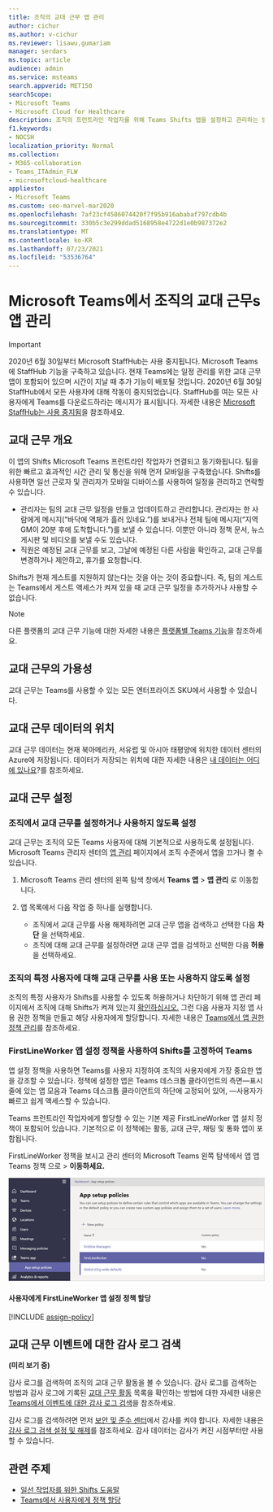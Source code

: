 ```yaml
---
title: 조직의 교대 근무 앱 관리
author: cichur
ms.author: v-cichur
ms.reviewer: lisawu,gumariam
manager: serdars
ms.topic: article
audience: admin
ms.service: msteams
search.appverid: MET150
searchScope:
- Microsoft Teams
- Microsoft Cloud for Healthcare
description: 조직의 프런트라인 작업자를 위해 Teams Shifts 앱을 설정하고 관리하는 방법에 대해 자세히 알아보습니다.
f1.keywords:
- NOCSH
localization_priority: Normal
ms.collection:
- M365-collaboration
- Teams_ITAdmin_FLW
- microsoftcloud-healthcare
appliesto:
- Microsoft Teams
ms.custom: seo-marvel-mar2020
ms.openlocfilehash: 7af23cf4586074420f7f95b916ababaf797cdb4b
ms.sourcegitcommit: 330b5c3e299ddad5168958e4722d1e0b987372e2
ms.translationtype: MT
ms.contentlocale: ko-KR
ms.lasthandoff: 07/23/2021
ms.locfileid: "53536764"
---
```

# <a name="manage-the-shifts-app-for-your-organization-in-microsoft-teams"></a>Microsoft Teams에서 조직의 교대 근무s 앱 관리

> [!IMPORTANT]
> 2020년 6월 30일부터 Microsoft StaffHub는 사용 중지됩니다. Microsoft Teams에 StaffHub 기능을 구축하고 있습니다. 현재 Teams에는 일정 관리를 위한 교대 근무 앱이 포함되어 있으며 시간이 지날 때 추가 기능이 배포될 것입니다. 2020년 6월 30일 StaffHub에서 모든 사용자에 대해 작동이 중지되었습니다. StaffHub를 여는 모든 사용자에게 Teams를 다운로드하라는 메시지가 표시됩니다. 자세한 내용은 [Microsoft StaffHub는 사용 중지됨](microsoft-staffhub-to-be-retired.md)을 참조하세요.  

## <a name="overview-of-shifts"></a>교대 근무 개요

이 앱의 Shifts Microsoft Teams 프런트라인 작업자가 연결되고 동기화됩니다. 팀을 위한 빠르고 효과적인 시간 관리 및 통신을 위해 먼저 모바일을 구축했습니다. Shifts를 사용하면 일선 근로자 및 관리자가 모바일 디바이스를 사용하여 일정을 관리하고 연락할 수 있습니다.

- 관리자는 팀의 교대 근무 일정을 만들고 업데이트하고 관리합니다. 관리자는 한 사람에게 메시지(“바닥에 액체가 흘러 있네요.”)를 보내거나 전체 팀에 메시지(“지역 GM이 20분 후에 도착합니다.”)를 보낼 수 있습니다. 이뿐만 아니라 정책 문서, 뉴스 게시판 및 비디오를 보낼 수도 있습니다.
- 직원은 예정된 교대 근무를 보고, 그날에 예정된 다른 사람을 확인하고, 교대 근무를 변경하거나 제안하고, 휴가를 요청합니다.

Shifts가 현재 게스트를 지원하지 않는다는 것을 아는 것이 중요합니다. 즉, 팀의 게스트는 Teams에서 게스트 액세스가 켜져 있을 때 교대 근무 일정을 추가하거나 사용할 수 없습니다. 

> [!Note]
> 다른 플랫폼의 교대 근무 기능에 대한 자세한 내용은 [플랫폼별 Teams 기능](https://support.microsoft.com/office/teams-features-by-platform-debe7ff4-7db4-4138-b7d0-fcc276f392d3)을 참조하세요.

## <a name="availability-of-shifts"></a>교대 근무의 가용성

교대 근무는 Teams를 사용할 수 있는 모든 엔터프라이즈 SKU에서 사용할 수 있습니다.

## <a name="location-of-shifts-data"></a>교대 근무 데이터의 위치

교대 근무 데이터는 현재 북아메리카, 서유럽 및 아시아 태평양에 위치한 데이터 센터의 Azure에 저장됩니다. 데이터가 저장되는 위치에 대한 자세한 내용은 [내 데이터는 어디에 있나요](http://o365datacentermap.azurewebsites.net/)?를 참조하세요.

## <a name="set-up-shifts"></a>교대 근무 설정

### <a name="enable-or-disable-shifts-in-your-organization"></a>조직에서 교대 근무를 설정하거나 사용하지 않도록 설정

교대 근무는 조직의 모든 Teams 사용자에 대해 기본적으로 사용하도록 설정됩니다. Microsoft Teams 관리자 센터의 [앱 관리](../../manage-apps.md) 페이지에서 조직 수준에서 앱을 끄거나 켤 수 있습니다.

1. Microsoft Teams 관리 센터의 왼쪽 탐색 창에서 **Teams 앱** > **앱 관리** 로 이동합니다.
2. 앱 목록에서 다음 작업 중 하나를 실행합니다.

    - 조직에서 교대 근무를 사용 해제하려면 교대 근무 앱을 검색하고 선택한 다음 **차단** 을 선택하세요.
    - 조직에 대해 교대 근무를 설정하려면 교대 근무 앱을 검색하고 선택한 다음 **허용** 을 선택하세요.

### <a name="enable-or-disable-shifts-for-specific-users-in-your-organization"></a>조직의 특정 사용자에 대해 교대 근무를 사용 또는 사용하지 않도록 설정

조직의 특정 사용자가 Shifts를 사용할 수 있도록 허용하거나 차단하기 위해 앱 관리 페이지에서 조직에 대해 Shifts가 켜져 있는지 [확인하십시오.](../../manage-apps.md) 그런 다음 사용자 지정 앱 사용 권한 정책을 만들고 해당 사용자에게 할당합니다. 자세한 내용은 [Teams에서 앱 권한 정책 관리](../../teams-app-permission-policies.md)를 참조하세요.

### <a name="use-the-firstlineworker-app-setup-policy-to-pin-shifts-to-teams"></a>FirstLineWorker 앱 설정 정책을 사용하여 Shifts를 고정하여 Teams

앱 설정 정책을 사용하면 Teams를 사용자 지정하여 조직의 사용자에게 가장 중요한 앱을 강조할 수 있습니다. 정책에 설정한 앱은 Teams 데스크톱 클라이언트의 측면&mdash;표시줄에 있는 앱 모음과 Teams 데스크톱 클라이언트의 하단에 고정되어 있어, &mdash;사용자가 빠르고 쉽게 액세스할 수 있습니다.
 
Teams 프런트라인 작업자에게 할당할 수 있는 기본 제공 FirstLineWorker 앱 설치 정책이 포함되어 있습니다. 기본적으로 이 정책에는 활동, 교대 근무, 채팅 및 통화 앱이 포함됩니다.

FirstLineWorker 정책을 보시고 관리 센터의 Microsoft Teams 왼쪽 탐색에서 앱 앱 Teams 정책 으로  >  **이동하세요.**

![FirstLineWorker 앱 설정 정책 스크린샷](../../media/firstline-worker-app-setup-policy.png "관리 센터의 FirstLineWorker 앱 Microsoft Teams 스크린샷")

#### <a name="assign-the-firstlineworker-app-setup-policy-to-users"></a>사용자에게 FirstLineWorker 앱 설정 정책 할당

[!INCLUDE [assign-policy](../../includes/assign-policy.md)]

## <a name="search-the-audit-log-for-shifts-events"></a>교대 근무 이벤트에 대한 감사 로그 검색

**(미리 보기 중)**

감사 로그를 검색하여 조직의 교대 근무 활동을 볼 수 있습니다.  감사 로그를 검색하는 방법과 감사 로그에 기록된 [교대 근무 활동](../../audit-log-events.md#shifts-in-teams-activities) 목록을 확인하는 방법에 대한 자세한 내용은 [Teams에서 이벤트에 대한 감사 로그 검색](../../audit-log-events.md)을 참조하세요.

감사 로그를 검색하려면 먼저 [보안 및 준수 센터](https://protection.office.com)에서 감사를 켜야 합니다. 자세한 내용은 [감사 로그 검색 설정 및 해제](https://support.office.com/article/Turn-Office-365-audit-log-search-on-or-off-e893b19a-660c-41f2-9074-d3631c95a014)를 참조하세요. 감사 데이터는 감사가 켜진 시점부터만 사용할 수 있습니다.

## <a name="related-topics"></a>관련 주제

- [일선 작업자를 위한 Shifts 도움말](https://support.office.com/article/apps-and-services-cc1fba57-9900-4634-8306-2360a40c665b)
- [Teams에서 사용자에게 정책 할당](../../assign-policies.md)

